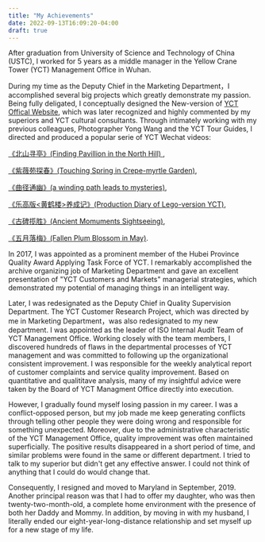 ```yaml
---
title: "My Achievements"
date: 2022-09-13T16:09:20-04:00
draft: true
---
```


After graduation from University of Science and Technology of China (USTC), I worked for 5 years as a middle manager in the Yellow Crane Tower (YCT) Management Office in Wuhan.

 During my time as the Deputy Chief in the Marketing Department，I accomplished several big projects which greatly demonstrate my passion. Being fully deligated, I conceptually designed the New-version of [YCT Offical Website](http://www.cnhhl.com/en/), which was later recognized and highly commented by my superiors and YCT cultural consultants. Through intimately working with my previous colleagues, Photographer Yong Wang and the YCT Tour Guides, I directed and produced a popular serie of YCT Wechat videos:

 [《北山寻亭》(Finding Pavillion in the North Hill) ](https://mp.weixin.qq.com/s/3SULwddTXL3-NDnRWACQVg), 
 
 [《紫薇苑探春》(Touching Spring in Crepe-myrtle Garden)](https://mp.weixin.qq.com/s/MCHcrKnJAd5dNk-UcAryiA),
 
 [《曲径通幽》(a winding path leads to mysteries)](https://mp.weixin.qq.com/s/kLvWOq2N3i3w6UlCsTnXIw),
 
 [《乐高版<黄鹤楼>养成记》(Production Diary of Lego-version YCT)](https://mp.weixin.qq.com/s/L4k-Wo2SNcOtRuT9UxzhWQ),
 
 [《古碑揽胜》(Ancient Momuments Sightseeing)](https://mp.weixin.qq.com/s?__biz=MzA5NTI0ODkwMg==&mid=2652536921&idx=1&sn=05b8ac9b12688ac0e14c3c7cab51bc00&chksm=8bac1730bcdb9e2636e3543fa64b6e8b3b008cc79879662ec501313bed309e3136312b943703&scene=21#wechat_redirect),
 
 [《五月落梅》(Fallen Plum Blossom in May)](https://mp.weixin.qq.com/s/gLbvcQE-ib1rgkHE_16o3w). 
 
In 2017, I was appointed as a prominent member of the Hubei Province Quality Award Applying Task Force of YCT. I remarkably accomplished the archive organizing job of Marketing Department and gave an excellent presentation of "YCT Customers and Markets" managerial strategies, which demonstrated my potential of managing things in an intelligent way. 

Later, I was redesignated as the Deputy Chief in Quality Supervision Department. The YCT Customer Research Project, which was directed by me in Marketing Department，was also redesignated to my new department. I was appointed as the leader of ISO Internal Audit Team of YCT Management Office. Working closely with the team members, I discovered hundreds of flaws in the departmental processes of YCT management and was committed to following up the organizational consistent improvement. I was responsible for the weekly analytical report of customer complaints and service quality improvement. Based on quantitative and qualititave analysis, many of my insightful advice were taken by the Board of YCT Managment Office directly into execution. 

However, I gradually found myself losing passion in my career. I was a conflict-opposed person, but my job made me keep generating conflicts through telling other people they were doing wrong and responsible for something unexpected. Moreover, due to the administrative characteristic of the YCT Management Office, quality improvement was often maintained superficially. The positive results disappeared in a short period of time, and similar problems were found in the same or different department. I tried to talk to my superior but didn't get any effective answer. I could not think of anything that I could do would change that.

Consequently, I resigned and moved to Maryland in September, 2019. Another principal reason was that I had to offer my daughter, who was then twenty-two-month-old, a complete home environment with the presence of both her Daddy and Mommy. In addition, by moving in with my husband, I literally ended our eight-year-long-distance relationship and set myself up for a new stage of my life.